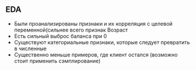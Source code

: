 ## EDA 

- Были проанализированы признаки и их корреляция с целевой переменной(сильнее всего признак Возраст
- Есть сильный выброс баланса при 0
- Существуют категориальные признаки, которые следует превратить в численные
- Существенно меньше примеров, где клиент остался (возможно стоит применить сэмплирование)

